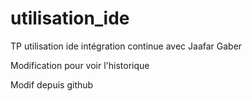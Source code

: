 # utilisation_ide
TP utilisation ide intégration continue avec Jaafar Gaber

Modification pour voir l'historique

Modif depuis github
